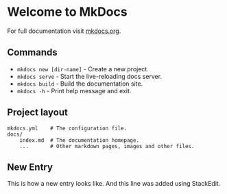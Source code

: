 # Welcome to MkDocs

For full documentation visit [mkdocs.org](https://www.mkdocs.org).

## Commands

* `mkdocs new [dir-name]` - Create a new project.
* `mkdocs serve` - Start the live-reloading docs server.
* `mkdocs build` - Build the documentation site.
* `mkdocs -h` - Print help message and exit.

## Project layout

    mkdocs.yml    # The configuration file.
    docs/
        index.md  # The documentation homepage.
        ...       # Other markdown pages, images and other files.


## New Entry
This is how a new entry looks like. And this line was added using StackEdit.
<!--stackedit_data:
eyJoaXN0b3J5IjpbLTY4NjI0OTQ1OCwxMTEyNjg4MDRdfQ==
-->